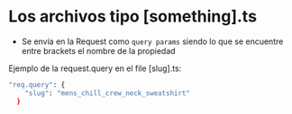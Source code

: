 # Los archivos tipo [something].ts

- Se envía en la Request como `query params` siendo lo que se encuentre entre brackets el nombre de la propiedad

Ejemplo de la request.query en el file [slug].ts:

```bash
"req.query": {
    "slug": "mens_chill_crew_neck_sweatshirt"
  }
```
